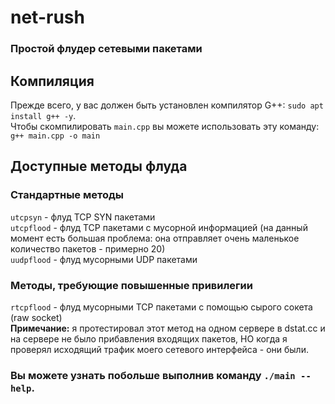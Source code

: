 # net-rush
### Простой флудер сетевыми пакетами

## Компиляция
Прежде всего, у вас должен быть установлен компилятор G++: `sudo apt install g++ -y`.<br>
Чтобы скомпилировать `main.cpp` вы можете использовать эту команду: `g++ main.cpp -o main`

## Доступные методы флуда
### Стандартные методы
`utcpsyn` - флуд TCP SYN пакетами<br>
`utcpflood` - флуд TCP пакетами с мусорной информацией (на данный момент есть большая проблема: она отправляет очень маленькое количество пакетов - примерно 20)<br>
`uudpflood` - флуд мусорными UDP пакетами

### Методы, требующие повышенные привилегии 
`rtcpflood` - флуд мусорными TCP пакетами с помощью сырого сокета (raw socket)<br>
**Примечание:** я протестировал этот метод на одном сервере в dstat.cc и на сервере не было прибавления входящих пакетов, НО когда я проверял исходящий трафик моего сетевого интерфейса - они были.

### Вы можете узнать побольше выполнив команду `./main --help`.
